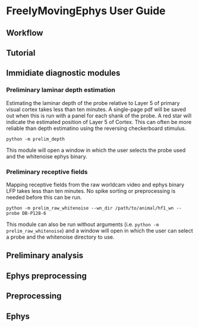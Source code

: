 # FreelyMovingEphys User Guide

## Workflow


## Tutorial

## Immidiate diagnostic modules

### Preliminary laminar depth estimation
Estimating the laminar depth of the probe relative to Layer 5 of primary visual cortex takes less than ten minutes. A single-page pdf will be saved out when this is run with a panel for each shank of the probe. A red star will indicate the estimated position of Layer 5 of Cortex. This can often be more reliable than depth estimatino using the reversing checkerboard stimulus.
```
python -m prelim_depth
```
This module will open a window in which the user selects the probe used and the whitenoise ephys binary.

### Preliminary receptive fields
Mapping receptive fields from the raw worldcam video and ephys binary LFP takes less than ten minutes. No spike sorting or preprocessing is needed before this can be run.
```
python -m prelim_raw_whitenoise --wn_dir /path/to/animal/hf1_wn --probe DB-P128-6
```
This module can also be run without arguments (i.e. `python -m prelim_raw_whitenoise`) and a window will open in which the user can select a probe and the whitenoise directory to use.

## Preliminary analysis

## Ephys preprocessing

## Preprocessing

## Ephys


## 